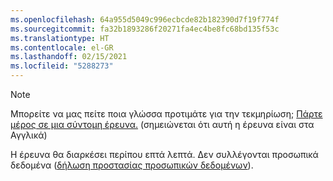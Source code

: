 ```yaml
---
ms.openlocfilehash: 64a955d5049c996ecbcde82b182390d7f19f774f
ms.sourcegitcommit: fa32b1893286f20271fa4ec4be8fc68bd135f53c
ms.translationtype: HT
ms.contentlocale: el-GR
ms.lasthandoff: 02/15/2021
ms.locfileid: "5288273"
---
```

> [!NOTE]
>Μπορείτε να μας πείτε ποια γλώσσα προτιμάτε για την τεκμηρίωση; [Πάρτε μέρος σε μια σύντομη έρευνα.](https://aka.ms/BAG_Docs_Language_Survey) (σημειώνεται ότι αυτή η έρευνα είναι στα Αγγλικά)
>
>Η έρευνα θα διαρκέσει περίπου επτά λεπτά. Δεν συλλέγονται προσωπικά δεδομένα ([δήλωση προστασίας προσωπικών δεδομένων](https://go.microsoft.com/fwlink/?LinkId=521839)).
